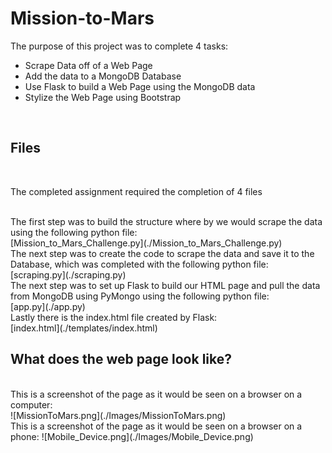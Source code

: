 # Mission-to-Mars

The purpose of this project was to complete 4 tasks:

* Scrape Data off of a Web Page
* Add the data to a MongoDB Database
* Use Flask to build a Web Page using the MongoDB data
* Stylize the Web Page using Bootstrap
<br>

## Files
<br>

The completed assignment required the completion of 4 files

<br>
The first step was to build the structure where by we would scrape the data using the following python file:
<br>
[Mission_to_Mars_Challenge.py](./Mission_to_Mars_Challenge.py)
<br>
The next step was to create the code to scrape the data and save it to the Database, which was completed with the following python file:
<br>
[scraping.py](./scraping.py)
<br>
The next step was to set up Flask to build our HTML page and pull the data from MongoDB using PyMongo using the following python file:
<br>
[app.py](./app.py)
<br>
Lastly there is the index.html file created by Flask:
<br>
[index.html](./templates/index.html)
<br>

## What does the web page look like?

<br> 
This is a screenshot of the page as it would be seen on a browser on a computer:
<br> 
![MissionToMars.png](./Images/MissionToMars.png)
<br>
This is a screenshot of the page as it would be seen on a browser on a phone:
![Mobile_Device.png](./Images/Mobile_Device.png)